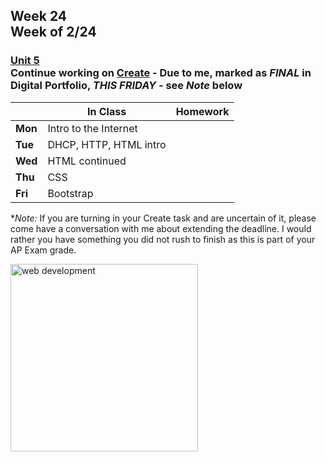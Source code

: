 ## Week 24 <br>Week of 2/24

### [Unit 5](/apcsp/curriculum/7)<br>Continue working on [Create](/apcsp/curriculum/pt/create) - Due to me, marked as *FINAL* in Digital Portfolio, *THIS FRIDAY* - see *Note* below

  |       |In Class               |Homework   |
  |-------|---------              |---------  |
  |**Mon**|Intro to the Internet | |
  |**Tue**|DHCP, HTTP, HTML intro | |
  |**Wed**|HTML continued | |
  |**Thu**|CSS | |
  |**Fri**|Bootstrap | |

**Note:* If you are turning in your Create task and are uncertain of it, please come have a conversation with me about extending the deadline. I would rather you have something you did not rush to finish as this is part of your AP Exam grade.

<img src="https://cdn.prod.website-files.com/6344c9cef89d6f2270a38908/673f2a3b44c1ed4901bb43bb_6386328bea96dffacc89946b_d1.webp" alt="web development" height="300">

<meta http-equiv="refresh" content="300"/>
